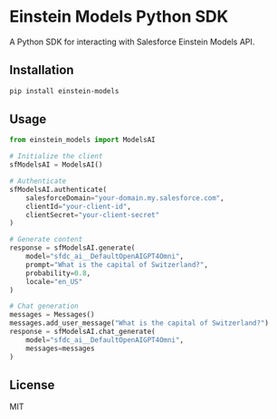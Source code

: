 # Einstein Models Python SDK

A Python SDK for interacting with Salesforce Einstein Models API.

## Installation

```bash
pip install einstein-models
```

## Usage

```python
from einstein_models import ModelsAI

# Initialize the client
sfModelsAI = ModelsAI()

# Authenticate
sfModelsAI.authenticate(
    salesforceDomain="your-domain.my.salesforce.com",
    clientId="your-client-id",
    clientSecret="your-client-secret"
)

# Generate content
response = sfModelsAI.generate(
    model="sfdc_ai__DefaultOpenAIGPT4Omni",
    prompt="What is the capital of Switzerland?",
    probability=0.8,
    locale="en_US"
)

# Chat generation
messages = Messages()
messages.add_user_message("What is the capital of Switzerland?")
response = sfModelsAI.chat_generate(
    model="sfdc_ai__DefaultOpenAIGPT4Omni",
    messages=messages
)
```

## License

MIT 
